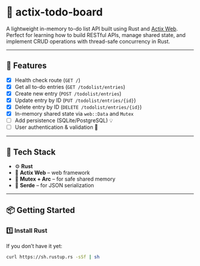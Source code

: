 # 🧠 actix-todo-board

A lightweight in-memory to-do list API built using Rust and [Actix Web](https://actix.rs/).  
Perfect for learning how to build RESTful APIs, manage shared state, and implement CRUD operations with thread-safe concurrency in Rust.

---

## 🚀 Features

- [x] Health check route (`GET /`)
- [x] Get all to-do entries (`GET /todolist/entries`)
- [x] Create new entry (`POST /todolist/entries`)
- [x] Update entry by ID (`PUT /todolist/entries/{id}`)
- [x] Delete entry by ID (`DELETE /todolist/entries/{id}`)
- [x] In-memory shared state via `web::Data` and `Mutex`
- [ ] Add persistence (SQLite/PostgreSQL) 💡
- [ ] User authentication & validation 🔐

---

## 🧱 Tech Stack

- ⚙️ **Rust**
- 🚀 **Actix Web** – web framework
- 🧵 **Mutex + Arc** – for safe shared memory
- 🧩 **Serde** – for JSON serialization

---

## 📦 Getting Started

### 1️⃣ Install Rust

If you don’t have it yet:

```bash
curl https://sh.rustup.rs -sSf | sh
```

